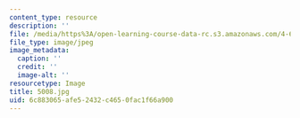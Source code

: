 ```yaml
---
content_type: resource
description: ''
file: /media/https%3A/open-learning-course-data-rc.s3.amazonaws.com/4-614-religious-architecture-and-islamic-cultures-fall-2002/6c883065afe52432c4650fac1f66a900_5008.jpg
file_type: image/jpeg
image_metadata:
  caption: ''
  credit: ''
  image-alt: ''
resourcetype: Image
title: 5008.jpg
uid: 6c883065-afe5-2432-c465-0fac1f66a900
---
```

